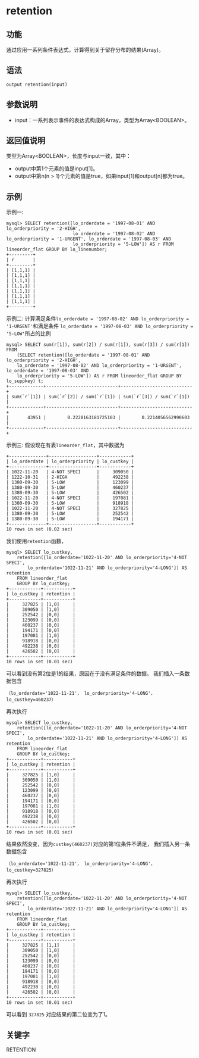 # retention

## 功能

通过应用一系列条件表达式，计算得到关于留存分布的结果(Array)。

## 语法

```Haskell
output retention(input)
```

## 参数说明

* input：一系列表示事件的表达式构成的Array，类型为Array\<BOOLEAN\>。

## 返回值说明

类型为Array\<BOOLEAN\>，长度与input一致，其中：

* output中第1个元素的值是input[1]。
* output中第n(n > 1)个元素的值是true，如果input[1]和output[n]都为true。

## 示例

示例一:

```plain text
mysql> SELECT retention([lo_orderdate = '1997-08-01' AND lo_orderpriority = '2-HIGH', 
                         lo_orderdate = '1997-08-02' AND lo_orderpriority = '1-URGENT', lo_orderdate = '1997-08-03' AND 
                         lo_orderpriority = '5-LOW']) AS r FROM lineorder_flat GROUP BY lo_linenumber;
+---------+
| r       |
+---------+
| [1,1,1] |
| [1,1,1] |
| [1,1,1] |
| [1,1,1] |
| [1,1,1] |
| [1,1,1] |
| [1,1,1] |
+---------+
```

示例二:
计算满足条件`lo_orderdate = '1997-08-02' AND lo_orderpriority = '1-URGENT'`和满足条件
`lo_orderdate = '1997-08-03' AND lo_orderpriority = '5-LOW'`所占的比例

```plain text
mysql> SELECT sum(r[1]), sum(r[2]) / sum(r[1]), sum(r[3]) / sum(r[1]) FROM 
    (SELECT retention([lo_orderdate = '1997-08-01' AND lo_orderpriority = '2-HIGH', 
    lo_orderdate = '1997-08-02' AND lo_orderpriority = '1-URGENT', lo_orderdate = '1997-08-03' AND 
    lo_orderpriority = '5-LOW']) AS r FROM lineorder_flat GROUP BY lo_suppkey) t;
+-------------+---------------------------+---------------------------+
| sum(`r`[1]) | sum(`r`[2]) / sum(`r`[1]) | sum(`r`[3]) / sum(`r`[1]) |
+-------------+---------------------------+---------------------------+
|       43951 |        0.2228163181725103 |        0.2214056562990603 |
+-------------+---------------------------+---------------------------+
```

示例三:
假设现在有表`lineorder_flat`，其中数据为

```plain text
+--------------+------------------+------------+
| lo_orderdate | lo_orderpriority | lo_custkey |
+--------------+------------------+------------+
| 1022-11-20   | 4-NOT SPECI      |     309050 |
| 1222-10-31   | 2-HIGH           |     492238 |
| 1380-09-30   | 5-LOW            |     123099 |
| 1380-09-30   | 5-LOW            |     460237 |
| 1380-09-30   | 5-LOW            |     426502 |
| 1022-11-20   | 4-NOT SPECI      |     197081 |
| 1380-09-30   | 5-LOW            |     918918 |
| 1022-11-20   | 4-NOT SPECI      |     327825 |
| 1380-09-30   | 5-LOW            |     252542 |
| 1380-09-30   | 5-LOW            |     194171 |
+--------------+------------------+------------+
10 rows in set (0.02 sec)
```

我们使用`retention`函数，

```plain text
mysql> SELECT lo_custkey,
    retention([lo_orderdate='1022-11-20' AND lo_orderpriority='4-NOT SPECI',
        lo_orderdate='1022-11-21' AND lo_orderpriority='4-LONG']) AS retention
    FROM lineorder_flat
    GROUP BY lo_custkey;
+------------+-----------+
| lo_custkey | retention |
+------------+-----------+
|     327825 | [1,0]     |
|     309050 | [1,0]     |
|     252542 | [0,0]     |
|     123099 | [0,0]     |
|     460237 | [0,0]     |
|     194171 | [0,0]     |
|     197081 | [1,0]     |
|     918918 | [0,0]     |
|     492238 | [0,0]     |
|     426502 | [0,0]     |
+------------+-----------+
10 rows in set (0.01 sec)
```

可以看到没有第2位是1的结果，原因在于没有满足条件的数据。
我们插入一条数据包含

```plain text
（lo_orderdate='1022-11-21'， lo_orderpriority='4-LONG'， lo_custkey=460237）
```

再次执行

```plain text
mysql> SELECT lo_custkey,
    retention([lo_orderdate='1022-11-20' AND lo_orderpriority='4-NOT SPECI',
        lo_orderdate='1022-11-21' AND lo_orderpriority='4-LONG']) AS retention
    FROM lineorder_flat
    GROUP BY lo_custkey;
+------------+-----------+
| lo_custkey | retention |
+------------+-----------+
|     327825 | [1,0]     |
|     309050 | [1,0]     |
|     252542 | [0,0]     |
|     123099 | [0,0]     |
|     460237 | [0,0]     |
|     194171 | [0,0]     |
|     197081 | [1,0]     |
|     918918 | [0,0]     |
|     492238 | [0,0]     |
|     426502 | [0,0]     |
+------------+-----------+
10 rows in set (0.01 sec)
```

结果依然没变，因为`custkey(460237)`对应的第1位条件不满足，
我们插入另一条数据包含

```plain text
（lo_orderdate='1022-11-21'， lo_orderpriority='4-LONG'， lo_custkey=327825）
```

再次执行

```plain text
mysql> SELECT lo_custkey,
    retention([lo_orderdate='1022-11-20' AND lo_orderpriority='4-NOT SPECI',
        lo_orderdate='1022-11-21' AND lo_orderpriority='4-LONG']) AS retention
    FROM lineorder_flat
    GROUP BY lo_custkey;
+------------+-----------+
| lo_custkey | retention |
+------------+-----------+
|     327825 | [1,1]     |
|     309050 | [1,0]     |
|     252542 | [0,0]     |
|     123099 | [0,0]     |
|     460237 | [0,0]     |
|     194171 | [0,0]     |
|     197081 | [1,0]     |
|     918918 | [0,0]     |
|     492238 | [0,0]     |
|     426502 | [0,0]     |
+------------+-----------+
10 rows in set (0.01 sec)
```

可以看到 `327825` 对应结果的第二位变为了1。

## 关键字

RETENTION
